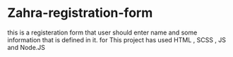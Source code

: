 # Zahra-registration-form
this is a registeration form that user should enter name and some information that is defined in it.
for This project has used HTML , SCSS , JS and Node.JS
